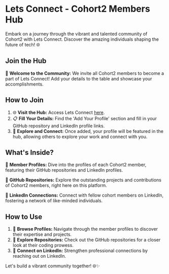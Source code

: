 # Lets Connect - Cohort2 Members Hub 

Embark on a journey through the vibrant and talented community of Cohort2 with Lets Connect. Discover the amazing individuals shaping the future of tech! 🌐

## Join the Hub

👋 **Welcome to the Community:** We invite all Cohort2 members to become a part of Lets Connect! Add your details to the table and showcase your accomplishments.

## How to Join

1. 🌐 **Visit the Hub:** Access Lets Connect [here](#).
2. 📋 **Fill Your Details:** Find the 'Add Your Profile' section and fill in your GitHub repository and LinkedIn profile links.
3. 🚀 **Explore and Connect:** Once added, your profile will be featured in the hub, allowing others to explore your work and connect with you.

## What's Inside?

👥 **Member Profiles:** Dive into the profiles of each Cohort2 member, featuring their GitHub repositories and LinkedIn profiles.

🔗 **GitHub Repositories:** Explore the outstanding projects and contributions of Cohort2 members, right here on this platform.

📎 **LinkedIn Connections:** Connect with fellow cohort members on LinkedIn, fostering a network of like-minded individuals.

## How to Use

1. 📌 **Browse Profiles:** Navigate through the member profiles to discover their expertise and projects.
2. 🚀 **Explore Repositories:** Check out the GitHub repositories for a closer look at their coding prowess.
3. 🔗 **Connect on LinkedIn:** Strengthen professional connections by reaching out on LinkedIn.


Let's build a vibrant community together! 🌐✨
